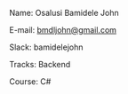 Name:     Osalusi Bamidele John 

E-mail:   bmdljohn@gmail.com

Slack:    bamidelejohn

Tracks:   Backend

Course:   C#
